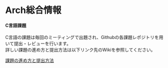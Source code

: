 Arch総合情報
=====

#### C言語課題

C言語の課題は毎回のミーティングで出題され、Githubの各課題レポジトリを用いて提出・レビューを行います。  
詳しい課題の進め方と提出方法は以下リンク先のWikiを参照してください。

[課題の進め方と提出方法](https://github.com/sfc-arch/documents/wiki/assignment_submit_format)
